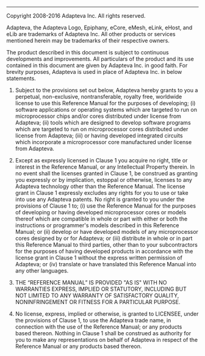----
Copyright 2008-2016 Adapteva Inc. All rights reserved.

Adapteva, the Adapteva Logo, Epiphany, eCore, eMesh, eLink, eHost, and eLib are trademarks of Adapteva Inc. All other products or services mentioned herein may be trademarks of their respective owners.

The product described in this document is subject to continuous developments and improvements. All particulars of the product and its use contained in this document are given by Adapteva Inc. in good faith. For brevity purposes, Adapteva is used in place of Adapteva Inc. in below statements.

1. Subject to the provisions set out below, Adapteva hereby grants to you a perpetual, non-exclusive, nontransferable, royalty free, worldwide license to use this Reference Manual for the purposes of developing; (i) software applications or operating systems which are targeted to run on microprocessor chips and/or cores distributed under license from Adapteva; (ii) tools which are designed to develop software programs which are targeted to run on microprocessor cores distributed under license from Adapteva; (iii) or having developed integrated circuits which incorporate a microprocessor core manufactured under license from Adapteva.

2. Except as expressly licensed in Clause 1 you acquire no right, title or interest in the Reference Manual, or any Intellectual Property therein. In no event shall the licenses granted in Clause 1, be construed as granting you expressly or by implication, estoppal or otherwise, licenses to any Adapteva technology other than the Reference Manual. The license grant in Clause 1 expressly excludes any rights for you to use or take into use any Adapteva patents. No right is granted to you under the provisions of Clause 1 to; (i) use the Reference Manual for the purposes of developing or having developed microprocessor cores or models thereof which are compatible in whole or part with either or both the instructions or programmer's models described in this Reference Manual; or (ii) develop or have developed models of any microprocessor cores designed by or for Adapteva; or (iii) distribute in whole or in part this Reference Manual to third parties, other than to your subcontractors for the purposes of having developed products in accordance with the license grant in Clause 1 without the express written permission of Adapteva; or (iv) translate or have translated this Reference Manual into any other languages.

3. THE “REFERENCE MANUAL” IS PROVIDED "AS IS" WITH NO WARRANTIES EXPRESS, IMPLIED OR STATUTORY, INCLUDING BUT NOT LIMITED TO ANY WARRANTY OF SATISFACTORY QUALITY, NONINFRINGEMENT OR FITNESS FOR A PARTICULAR PURPOSE.

4. No license, express, implied or otherwise, is granted to LICENSEE, under the provisions of Clause 1, to use the Adapteva trade name, in connection with the use of the Reference Manual; or any products based thereon. Nothing in Clause 1 shall be construed as authority for you to make any representations on behalf of Adapteva in respect of the Reference Manual or any products based thereon.


